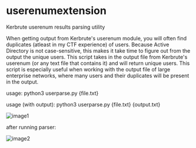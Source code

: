 # userenumextension
Kerbrute userenum results parsing utility

When getting output from Kerbrute's userenum module, you will often find duplicates (atleast in my CTF experience) of users. Because Active Directory is not case-sensitive, this makes it take time to figure out from the output the unique users. This script takes in the output file from Kerbrute's userenum (or any text file that contains it) and will return unique users. This script is especially useful when working with the output file of large enterprise networks, where many users and their duplicates will be present in the output.

usage: python3 userparse.py {file.txt}

usage (with output): python3 userparse.py {file.txt} {output.txt}

![image1](https://user-images.githubusercontent.com/59236083/162578583-152f2015-9349-482e-9dc1-d71be519bc4d.png)

after running parser:

![image2](https://user-images.githubusercontent.com/59236083/162578618-9e08e9ee-faca-4d4e-812a-1dc4021cfaa7.png)
